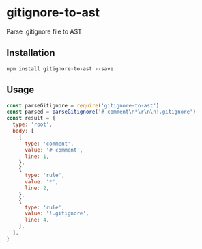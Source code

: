 # gitignore-to-ast

Parse .gitignore file to AST

## Installation

```
npm install gitignore-to-ast --save
```

## Usage

<!-- eslint-disable strict,no-unused-vars -->

```js
const parseGitignore = require('gitignore-to-ast')
const parsed = parseGitignore('# comment\n*\r\n\n!.gitignore')
const result = {
  type: 'root',
  body: [
    {
      type: 'comment',
      value: '# comment',
      line: 1,
    },
    {
      type: 'rule',
      value: '*',
      line: 2,
    },
    {
      type: 'rule',
      value: '!.gitignore',
      line: 4,
    },
  ],
}
```
